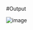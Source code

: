 #Output

![image](https://github.com/user-attachments/assets/eef66aed-ecb6-47b8-b313-30ca4a7f154c)

